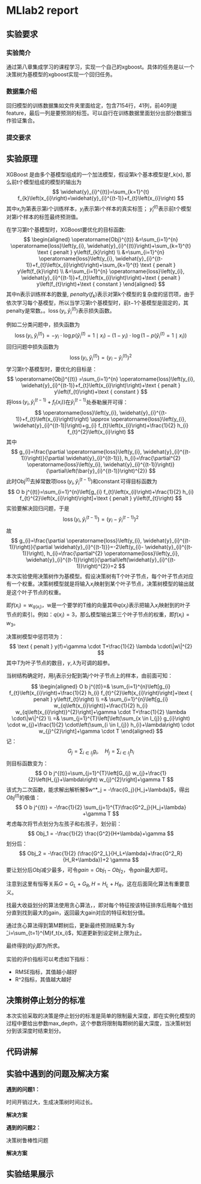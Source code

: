 # MLlab2 report

## 实验要求

### 实验简介

通过第八章集成学习的课程学习，实现一个自己的xgboost。具体的任务是以一个决策树为基模型的xgboost实现一个回归任务。

### 数据集介绍

回归模型的训练数据集如文件夹里面给定，包含7154行，41列，前40列是feature，最后一列是要预测的标签。可以自行在训练数据里面划分出部分数据当作验证集合。

### 提交要求



## 实验原理

XGBoost 是由多个基模型组成的一个加法模型，假设第k个基本模型是f_k(x), 那么前t个模型组成的模型的输出为
$$
\widehat{y}_{i}^{(t)}=\sum_{k=1}^{t} f_{k}\left(x_{i}\right)=\widehat{y}_{i}^{(t-1)}+f_{t}\left(x_{i}\right)
$$
其中$x_i$为第表示第i个训练样本，$y_i$表示第i个样本的真实标签； $y ̂_i^{(t)}$表示前t个模型对第i个样本的标签最终预测值。

在学习第t个基模型时，XGBoost要优化的目标函数:
$$
\begin{aligned}
\operatorname{Obj}^{(t)} &=\sum_{i=1}^{n} \operatorname{loss}\left(y_{i}, \widehat{y}_{i}^{(t)}\right)+\sum_{k=1}^{t} \text { penalt } y\left(f_{k}\right) \\
&=\sum_{i=1}^{n} \operatorname{loss}\left(y_{i}, \widehat{y}_{i}^{(t-1)}+f_{t}\left(x_{i}\right)\right)+\sum_{k=1}^{t} \text { penalt } y\left(f_{k}\right) \\
&=\sum_{i=1}^{n} \operatorname{loss}\left(y_{i}, \widehat{y}_{i}^{(t-1)}+f_{t}\left(x_{i}\right)\right)+\text { penalt } y\left(f_{t}\right)+\text { constant }
\end{aligned}
$$
其中n表示训练样本的数量, $penalty(f_k)$表示对第k个模型的复杂度的惩罚项，由于依次学习每个基模型，所以当学习第t个基模型时，前t−1个基模型是固定的，其penalty是常数。。$\operatorname{loss}\left(y_{i}, \widehat{y}_{i}^{(t)}\right)$表示损失函数。

例如二分类问题中，损失函数为
$$
\operatorname{loss}\left(y_{i}, \widehat{y}_{i}^{(t)}\right)=-y_{i} \cdot \log p\left(\widehat{y}_{i}^{(t)}=1 \mid x_{i}\right)-\left(1-y_{i}\right) \cdot \log \left(1-p\left(\widehat{y}_{i}^{(t)}=1 \mid x_{i}\right)\right)
$$
回归问题中损失函数为
$$
\operatorname{loss}\left(y_{i}, \widehat{y}_{i}^{(t)}\right)=\left(y_{i}-\widehat{y}_{i}^{(t)}\right)^{2}
$$
学习第t个基模型时，要优化的目标是：
$$
\operatorname{Obj}^{(t)} =\sum_{i=1}^{n} \operatorname{loss}\left(y_{i}, \widehat{y}_{i}^{(t-1)}+f_{t}\left(x_{i}\right)\right)+\text { penalt } y\left(f_{t}\right)+\text { constant }
$$
将$\operatorname{loss}\left(y_{i}, \widehat{y}_{i}^{(t-1)}+f_{t}\left(x_{i}\right)\right)$在$\widehat{y}_{i}^{(t-1)}$处泰勒展开可得：
$$
\operatorname{loss}\left(y_{i}, \widehat{y}_{i}^{(t-1)}+f_{t}\left(x_{i}\right)\right) \approx \operatorname{loss}\left(y_{i}, \widehat{y}_{i}^{(t-1)}\right)+g_{i} f_{t}\left(x_{i}\right)+\frac{1}{2} h_{i} f_{t}^{2}\left(x_{i}\right)
$$
其中
$$
g_{i}=\frac{\partial \operatorname{loss}\left(y_{i}, \widehat{y}_{i}^{(t-1)}\right)}{\partial \widehat{y}_{i}^{(t-1)}}, h_{i}=\frac{\partial^{2} \operatorname{loss}\left(y_{i}, \widehat{y}_{i}^{(t-1)}\right)}{\partial\left(\bar{y}_{i}^{(t-1)}\right)^{2}}
$$
此时$\operatorname{Obj}^{(t)}$去掉常数项$\operatorname{loss}\left(y_{i}, \widehat{y}_{i}^{(t-1)}\right)$和$\operatorname{constant}$可得目标函数为
$$
O b j^{(t)}=\sum_{i=1}^{n}\left[g_{i} f_{t}\left(x_{i}\right)+\frac{1}{2} h_{i} f_{t}^{2}\left(x_{i}\right)\right]+\text { penalt } y\left(f_{t}\right)
$$
实验要解决回归问题，于是
$$
\operatorname{loss}\left(y_{i}, \widehat{y}_{i}^{(t-1)}\right) = \left(y_{i}- \widehat{y}_{i}^{(t-1)}\right)^2
$$
故
$$
g_{i}=\frac{\partial \operatorname{loss}\left(y_{i}, \widehat{y}_{i}^{(t-1)}\right)}{\partial \widehat{y}_{i}^{(t-1)}}=-2\left(y_{i}- \widehat{y}_{i}^{(t-1)}\right),
h_{i}=\frac{\partial^{2} \operatorname{loss}\left(y_{i}, \widehat{y}_{i}^{(t-1)}\right)}{\partial\left(\widehat{y}_{i}^{(t-1)}\right)^{2}}=2
$$
本次实验使用决策树作为基模型。假设决策树有T个叶子节点，每个叶子节点对应有一个权重。决策树模型就是将输入$x_i$映射到某个叶子节点，决策树模型的输出就是这个叶子节点的权重。

即$f(x_i)=w_{q(x_i)}$，w是一个要学的T维的向量其中$q(x_i)$表示把输入$x_i$映射到的叶子节点的索引。例如：$q(x_i)=3$，那么模型输出第三个叶子节点的权重，即$f(x_i)=w_3$。

决策树模型中惩罚项为：
$$
\text { penalt } y(f)=\gamma \cdot T+\frac{1}{2} \lambda \cdot\|w\|^{2}
$$
其中$T$为叶子节点的数目，$\gamma,\lambda$为可调的超参。

当树结构确定时，用$I_j$表示分配到第$j$个叶子节点上的样本，由前面可知：
$$
\begin{aligned}
O b j^{(t)}=& \sum_{i=1}^{n}\left[g_{i} f_{t}\left(x_{i}\right)+\frac{1}{2} h_{i} f_{t}^{2}\left(x_{i}\right)\right]+\text { penalt } y\left(f_{t}\right) \\
=& \sum_{i=1}^{n}\left[g_{i} w_{q\left(x_{i}\right)}+\frac{1}{2} h_{i} w_{q\left(x_{i}\right)}^{2}\right]+\gamma \cdot T+\frac{1}{2} \lambda \cdot\|w\|^{2} \\
=& \sum_{j=1}^{T}\left[\left(\sum_{x \in I_{j}} g_{i}\right) \cdot w_{j}+\frac{1}{2} \cdot\left(\sum_{i \in I_{j}} h_{i}+\lambda\right) \cdot w_{j}^{2}\right]+\gamma \cdot T
\end{aligned}
$$
记：
$$
G_{j}=\sum_{i \in I_{j}} g_{i}, \quad H_{j}=\sum_{i \in I_{j}} h_{i}
$$
则目标函数变为：
$$
O b j^{(t)}=\sum_{j=1}^{T}\left[G_{j} w_{j}+\frac{1}{2}\left(H_{j}+\lambda\right) w_{j}^{2}\right]+\gamma T
$$
该式为二次函数，能求解出解析解$w^*_j = -\frac{G_j}{H_j+\lambda}$，得出$O b j^{(t)}$的极值：
$$
O b j^{(t)} = -\frac{1}{2} \sum_{j=1}^{T}\frac{G^2_j}{H_j+\lambda} +\gamma T
$$
考虑每次将节点划分为左孩子和右孩子，划分前：
$$
Obj_1 = -\frac{1}{2} \frac{G^2}{H+\lambda}+\gamma
$$
划分后：
$$
Obj_2 = -\frac{1}{2} (\frac{G^2_L}{H_L+\lambda}+\frac{G^2_R}{H_R+\lambda})+2 \gamma
$$
要让划分后$Obj$减少最多，可令$gain = Obj_1-Obj_2$，令$gain$最大即可。

注意到这里有恒等关系$G=G_L+G_R, H=H_L+H_R$，这在后面简化算法有重要意义。

找最大收益划分的算法使用贪心算法，，即对每个特征按该特征排序后用每个值划分直到找到最大的gain，返回最大gain对应的特征和划分值。

通过贪心算法得到第M颗树后，更新最终预测结果为:$y ̂_i=\sum_{t=1}^{M}f_t(x_i)$，知道更新到设定树上限为止。

最终得到的$\widehat{y}_i$即为所求。

实验的评价指标可以考虑如下指标：

* RMSE指标，其值越小越好
* R^2指标，其值越大越好

## 决策树停止划分的标准

本次实验采取的决策是停止划分的标准是简单的限制最大深度，即在实例化模型的过程中要给出参数max_depth，这个参数将限制每颗树的最大深度，当决策树划分到该深度时结束划分。

## 代码讲解





## 实验中遇到的问题及解决方案

**遇到的问题1：**

时间开销过大，生成决策树时间过长。

**解决方案**



**遇到的问题2：**

决策树鲁棒性问题

**解决方案**



## 实验结果展示
